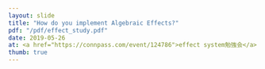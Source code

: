 ```yaml
---
layout: slide
title: "How do you implement Algebraic Effects?"
pdf: "/pdf/effect_study.pdf"
date: 2019-05-26
at: <a href="https://connpass.com/event/124786">effect system勉強会</a>
thumb: true
---
```

